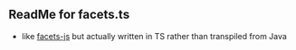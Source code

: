 ## ReadMe for facets.ts
- like [facets-js](https://github.com/dimwight/facets-js)
but actually written in TS rather than transpiled from Java